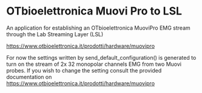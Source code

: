 # OTbioelettronica Muovi Pro to LSL
An application for establishing an OTbioelettronica MuoviPro EMG stream through the Lab Streaming Layer (LSL)

https://www.otbioelettronica.it/prodotti/hardware/muovipro

For now the settings written by send_default_configuration() is generated to turn on the stream of 2x 32 monopolar channels EMG from two Muovi probes. If you wish to change the setting consult the provided documentation on https://www.otbioelettronica.it/prodotti/hardware/muovipro
